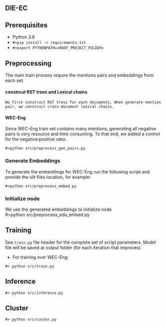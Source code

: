 ## DIE-EC



## Prerequisites
- Python 3.8 
- `#>pip install -r requirements.txt`
- `#>export PYTHONPATH=<ROOT_PROJECT_FOLDER>`

## Preprocessing
The main train process require the mentions pairs and embeddings from each set.<br/>

#### constrcut RST trees and Lexical chains
    We first construct RST tress for each documents, When generate mention pair, we construct cross-document lexical chains.
#### WEC-Eng
Since WEC-Eng train set contains many mentions, generating all negative pairs is very resource and time consuming.
 To that end, we added a control for the negative:positive ratio.<br/> 
 ```
#>python src/preprocess_gen_pairs.py
```

### Generate Embeddings
To generate the embeddings for WEC-Eng run the following script and provide the slit files location, for example:<br/>
```
#>python src/preprocess_embed.py 
```

### Initialize node
We use the generated embeddings to initialize node<br/>
#>python src/preprocess_edu_embed.py 

## Training
See `train.py` file header for the complete set of script parameters.
Model file will be saved at output folder (for each iteration that improves).

- For training over WEC-Eng:<br/>
```
#> python src/train.py
```
## Inference
```
#> python src/inference.py
```

## Cluster
```
#> python src/custer.py
```